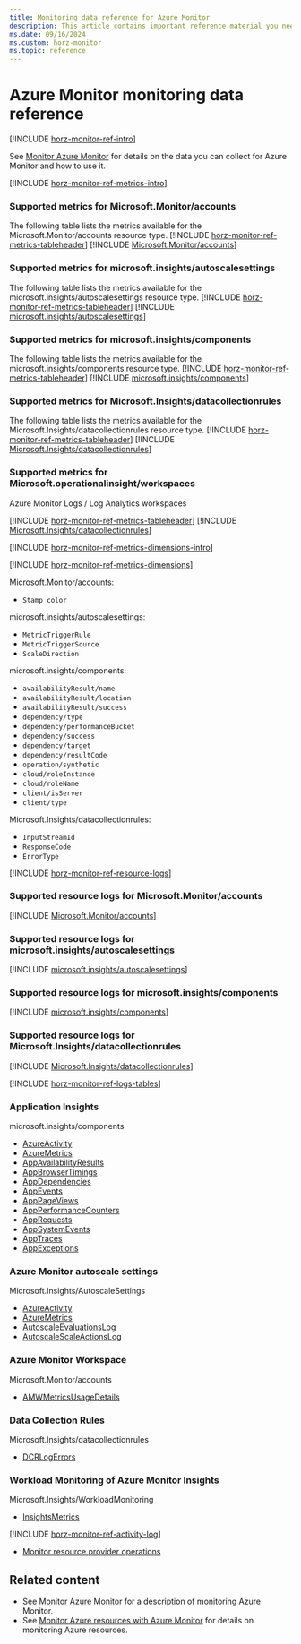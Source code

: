 ```yaml
---
title: Monitoring data reference for Azure Monitor
description: This article contains important reference material you need when you monitor Azure Monitor.
ms.date: 09/16/2024
ms.custom: horz-monitor
ms.topic: reference
---
```


# Azure Monitor monitoring data reference

[!INCLUDE [horz-monitor-ref-intro](~/reusable-content/ce-skilling/azure/includes/azure-monitor/horizontals/horz-monitor-ref-intro.md)]

See [Monitor Azure Monitor](monitor-azure-monitor.md) for details on the data you can collect for Azure Monitor and how to use it.

<!-- ## Metrics. Required section. -->
[!INCLUDE [horz-monitor-ref-metrics-intro](~/reusable-content/ce-skilling/azure/includes/azure-monitor/horizontals/horz-monitor-ref-metrics-intro.md)]

<!-- Repeat the following section for each resource type/namespace in your service. For each ### section, replace the <ResourceType/namespace> placeholder, add the metrics-tableheader #include, and add the table #include.

To add the table #include, find the table(s) for the resource type in the Metrics column at https://review.learn.microsoft.com/en-us/azure/azure-monitor/reference/supported-metrics/metrics-index?branch=main#supported-metrics-and-log-categories-by-resource-type, which is autogenerated from underlying systems. -->

### Supported metrics for Microsoft.Monitor/accounts
The following table lists the metrics available for the Microsoft.Monitor/accounts resource type.
[!INCLUDE [horz-monitor-ref-metrics-tableheader](~/reusable-content/ce-skilling/azure/includes/azure-monitor/horizontals/horz-monitor-ref-metrics-tableheader.md)]
[!INCLUDE [Microsoft.Monitor/accounts](~/reusable-content/ce-skilling/azure/includes/azure-monitor/reference/metrics/microsoft-monitor-accounts-metrics-include.md)]


### Supported metrics for microsoft.insights/autoscalesettings
The following table lists the metrics available for the microsoft.insights/autoscalesettings resource type.
[!INCLUDE [horz-monitor-ref-metrics-tableheader](~/reusable-content/ce-skilling/azure/includes/azure-monitor/horizontals/horz-monitor-ref-metrics-tableheader.md)]
[!INCLUDE [microsoft.insights/autoscalesettings](~/reusable-content/ce-skilling/azure/includes/azure-monitor/reference/metrics/microsoft-insights-autoscalesettings-metrics-include.md)]

### Supported metrics for microsoft.insights/components
The following table lists the metrics available for the microsoft.insights/components resource type.
[!INCLUDE [horz-monitor-ref-metrics-tableheader](~/reusable-content/ce-skilling/azure/includes/azure-monitor/horizontals/horz-monitor-ref-metrics-tableheader.md)]
[!INCLUDE [microsoft.insights/components](~/reusable-content/ce-skilling/azure/includes/azure-monitor/reference/metrics/microsoft-insights-components-metrics-include.md)]

### Supported metrics for Microsoft.Insights/datacollectionrules
The following table lists the metrics available for the Microsoft.Insights/datacollectionrules resource type.
[!INCLUDE [horz-monitor-ref-metrics-tableheader](~/reusable-content/ce-skilling/azure/includes/azure-monitor/horizontals/horz-monitor-ref-metrics-tableheader.md)]
[!INCLUDE [Microsoft.Insights/datacollectionrules](~/reusable-content/ce-skilling/azure/includes/azure-monitor/reference/metrics//microsoft-insights-datacollectionrules-metrics-include.md)]

### Supported metrics for Microsoft.operationalinsight/workspaces

Azure Monitor Logs / Log Analytics workspaces

[!INCLUDE [horz-monitor-ref-metrics-tableheader](~/reusable-content/ce-skilling/azure/includes/azure-monitor/horizontals/horz-monitor-ref-metrics-tableheader.md)]
[!INCLUDE [Microsoft.Insights/datacollectionrules](~/reusable-content/ce-skilling/azure/includes/azure-monitor/reference/metrics/microsoft-operationalinsights-workspaces-metrics-include.md)] 

<!-- ## Metric dimensions. Required section. -->
[!INCLUDE [horz-monitor-ref-metrics-dimensions-intro](~/reusable-content/ce-skilling/azure/includes/azure-monitor/horizontals/horz-monitor-ref-metrics-dimensions-intro.md)]

[!INCLUDE [horz-monitor-ref-metrics-dimensions](~/reusable-content/ce-skilling/azure/includes/azure-monitor/horizontals/horz-monitor-ref-metrics-dimensions.md)]

Microsoft.Monitor/accounts:

- `Stamp color`

microsoft.insights/autoscalesettings:

- `MetricTriggerRule`
- `MetricTriggerSource`
- `ScaleDirection`

microsoft.insights/components:

- `availabilityResult/name`
- `availabilityResult/location`
- `availabilityResult/success`
- `dependency/type`
- `dependency/performanceBucket`
- `dependency/success`
- `dependency/target`
- `dependency/resultCode`
- `operation/synthetic`
- `cloud/roleInstance`
- `cloud/roleName`
- `client/isServer`
- `client/type`

Microsoft.Insights/datacollectionrules:

- `InputStreamId`
- `ResponseCode`
- `ErrorType`

[!INCLUDE [horz-monitor-ref-resource-logs](~/reusable-content/ce-skilling/azure/includes/azure-monitor/horizontals/horz-monitor-ref-resource-logs.md)]

### Supported resource logs for Microsoft.Monitor/accounts
[!INCLUDE [Microsoft.Monitor/accounts](~/reusable-content/ce-skilling/azure/includes/azure-monitor/reference/logs/microsoft-monitor-accounts-logs-include.md)] 

### Supported resource logs for microsoft.insights/autoscalesettings
[!INCLUDE [microsoft.insights/autoscalesettings](~/reusable-content/ce-skilling/azure/includes/azure-monitor/reference/logs/microsoft-insights-autoscalesettings-logs-include.md)]

### Supported resource logs for microsoft.insights/components
[!INCLUDE [microsoft.insights/components](~/reusable-content/ce-skilling/azure/includes/azure-monitor/reference/logs/microsoft-insights-components-logs-include.md)]

### Supported resource logs for Microsoft.Insights/datacollectionrules
[!INCLUDE [Microsoft.Insights/datacollectionrules](~/reusable-content/ce-skilling/azure/includes/azure-monitor/reference/logs/microsoft-insights-datacollectionrules-logs-include.md)]

[!INCLUDE [horz-monitor-ref-logs-tables](~/reusable-content/ce-skilling/azure/includes/azure-monitor/horizontals/horz-monitor-ref-logs-tables.md)]

### Application Insights
microsoft.insights/components

- [AzureActivity](/azure/azure-monitor/reference/tables/AzureActivity#columns)
- [AzureMetrics](/azure/azure-monitor/reference/tables/AzureMetrics#columns)
- [AppAvailabilityResults](/azure/azure-monitor/reference/tables/AppAvailabilityResults#columns)
- [AppBrowserTimings](/azure/azure-monitor/reference/tables/AutoscaleScaleActionsLog#columns)
- [AppDependencies](/azure/azure-monitor/reference/tables/AppDependencies#columns)
- [AppEvents](/azure/azure-monitor/reference/tables/AppEvents#columns)
- [AppPageViews](/azure/azure-monitor/reference/tables/AppPageViews#columns)
- [AppPerformanceCounters](/azure/azure-monitor/reference/tables/AppPerformanceCounters#columns)
- [AppRequests](/azure/azure-monitor/reference/tables/AppRequests#columns)
- [AppSystemEvents](/azure/azure-monitor/reference/tables/AppSystemEvents#columns)
- [AppTraces](/azure/azure-monitor/reference/tables/AppTraces#columns)
- [AppExceptions](/azure/azure-monitor/reference/tables/AppExceptions#columns)

### Azure Monitor autoscale settings
Microsoft.Insights/AutoscaleSettings

- [AzureActivity](/azure/azure-monitor/reference/tables/AzureActivity#columns)
- [AzureMetrics](/azure/azure-monitor/reference/tables/AzureMetrics#columns)
- [AutoscaleEvaluationsLog](/azure/azure-monitor/reference/tables/AutoscaleEvaluationsLog#columns)
- [AutoscaleScaleActionsLog](/azure/azure-monitor/reference/tables/AutoscaleScaleActionsLog#columns)

### Azure Monitor Workspace
Microsoft.Monitor/accounts

- [AMWMetricsUsageDetails](/azure/azure-monitor/reference/tables/AMWMetricsUsageDetails#columns)

### Data Collection Rules
Microsoft.Insights/datacollectionrules

- [DCRLogErrors](/azure/azure-monitor/reference/tables/DCRLogErrors#columns)

### Workload Monitoring of Azure Monitor Insights
Microsoft.Insights/WorkloadMonitoring

- [InsightsMetrics](/azure/azure-monitor/reference/tables/InsightsMetrics#columns)

[!INCLUDE [horz-monitor-ref-activity-log](~/reusable-content/ce-skilling/azure/includes/azure-monitor/horizontals/horz-monitor-ref-activity-log.md)]
- [Monitor resource provider operations](/azure/role-based-access-control/resource-provider-operations#monitor)

## Related content

- See [Monitor Azure Monitor](monitor-azure-monitor.md) for a description of monitoring Azure Monitor.
- See [Monitor Azure resources with Azure Monitor](/azure/azure-monitor/essentials/monitor-azure-resource) for details on monitoring Azure resources.
